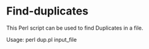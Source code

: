 Find-duplicates
===============

This Perl script can be used to find Duplicates in a file.

Usage:
perl dup.pl input_file
